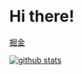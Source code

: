 # Hi there!

[掘金](https://juejin.cn/user/430664290155751)  

[![github stats](https://github-readme-stats.vercel.app/api?username=mysteryven&count_private=true)](https://github.com/anuraghazra/github-readme-stats) 



